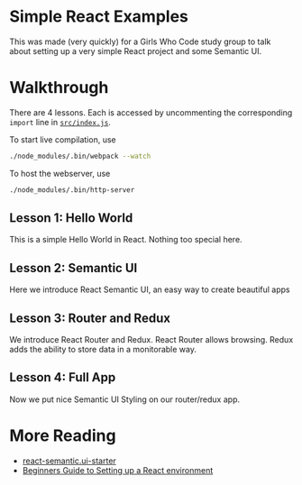 # Simple React Examples #

This was made (very quickly) for a Girls Who Code study group to talk about setting up a very simple React project and some Semantic UI.

# Walkthrough #

There are 4 lessons. Each is accessed by uncommenting the corresponding `import` line in [`src/index.js`](/src/index.js).

To start live compilation, use

``` sh
./node_modules/.bin/webpack --watch
```

To host the webserver, use

```sh
./node_modules/.bin/http-server
```

## Lesson 1: Hello World ##

This is a simple Hello World in React. Nothing too special here.

## Lesson 2: Semantic UI ##

Here we introduce React Semantic UI, an easy way to create beautiful apps

## Lesson 3: Router and Redux ##

We introduce React Router and Redux. React Router allows browsing. Redux adds the ability to store data in a monitorable way.

## Lesson 4: Full App ##

Now we put nice Semantic UI Styling on our router/redux app.

# More Reading #

- [react-semantic.ui-starter](https://github.com/Metnew/react-semantic.ui-starter)
- [Beginners Guide to Setting up a React environment](https://www.codementor.io/tamizhvendan/beginner-guide-setup-reactjs-environment-npm-babel-6-webpack-du107r9zr)

